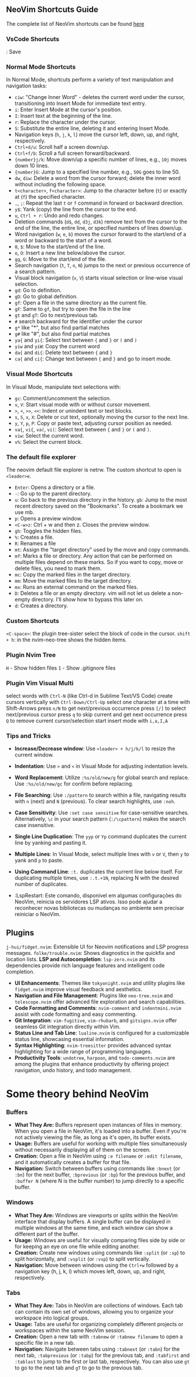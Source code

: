 ## NeoVim Shortcuts Guide

The complete list of NeoVim shortcuts can be found [here](https://neovim.io/doc/user/quickref.html)

### VsCode Shortcuts

<C-s> : Save

### Normal Mode Shortcuts

In Normal Mode, shortcuts perform a variety of text manipulation and navigation tasks:

- `ciw`: "Change Inner Word" - deletes the current word under the cursor, transitioning into Insert Mode for immediate text entry.
- `i`: Enter Insert Mode at the cursor's position.
- `I`: Insert text at the beginning of the line.
- `r`: Replace the character under the cursor.
- `S`: Substitute the entire line, deleting it and entering Insert Mode.
- Navigation keys (`h`, `j`, `k`, `l`) move the cursor left, down, up, and right, respectively.
- `Ctrl+d/u`: Scroll half a screen down/up.
- `Ctrl+f/b`: Scroll a full screen forward/backward.
- `{number}j/k`: Move down/up a specific number of lines, e.g., `10j` moves down 10 lines.
- `{number}G`: Jump to a specified line number, e.g., `50G` goes to line 50.
- `dw`, `diw`: Delete a word from the cursor forward; delete the inner word without including the following space.
- `t<character>`, `f<character>`: Jump to the character before (`t`) or exactly at (`f`) the specified character.
- `,`, `;`: Repeat the last `t` or `f` command in forward or backward direction.
- `y$`: Yank (copy) the line from the cursor to the end.
- `u`, `Ctrl + r`: Undo and redo changes.
- Deletion commands (`d$`, `dd`, `d3j`, `d3k`) remove text from the cursor to the end of the line, the entire line, or specified numbers of lines down/up.
- Word navigation (`w`, `e`, `b`) moves the cursor forward to the start/end of a word or backward to the start of a word.
- `0`, `$`: Move to the start/end of the line.
- `o`, `O`: Insert a new line below/above the cursor.
- `gg`, `G`: Move to the start/end of the file.
- Search navigation (`t`, `T`, `n`, `N`) jumps to the next or previous occurrence of a search pattern.
- Visual block navigation (`v`, `V`) starts visual selection or line-wise visual selection.
- `gd`: Go to definition.
- `gD`: Go to global definition.
- `gf`: Open a file in the same directory as the current file.
- `gF`: Same to `gf`, but try to open the file in the line
- `gt` and `gT`: Go to next/previous tab.
- `#` search backward for the identifier under the cursor
- `g*` like "\*", but also find partial matches
- `g#` like "#", but also find partial matches
- `ya{` and `yi{`: Select text between `{` and `}` or `(` and `)`
- `yiw` and `yiW`: Copy the current word
- `da{` and `di{`: Delete text between `{` and `}`
- `ca{` and `ci{`: Change text between `{` and `}` and go to insert mode.

### Visual Mode Shortcuts

In Visual Mode, manipulate text selections with:

- `gc`: Comment/uncomment the selection.
- `v`, `V`: Start visual mode with or without cursor movement.
- `>`, `<`, `>>`, `<<`: Indent or unindent text or text blocks.
- `s`, `S`, `x`, `X`: Delete or cut text, optionally moving the cursor to the next line.
- `y`, `Y`, `p`, `P`: Copy or paste text, adjusting cursor position as needed.
- `va{`, `vi{`, `va(`, `vi(`: Select text between `{` and `}` or `(` and `)`.
- `viw`: Select the current word.
- `v%`: Select the current block.

### The default file explorer

The neovim default file explorer is netrw. The custom shortcut to open is `<leader>e`.

- `Enter`: Opens a directory or a file.
- `-`: Go up to the parent directory.
- `u`: Go back to the previous directory in the history.
  `gb`: Jump to the most recent directory saved on the "Bookmarks". To create a bookmark we use mb.
- `p`: Opens a preview window.
- `<C-w>z`: Ctrl + w and then z. Closes the preview window.
- `gh`: Toggles the hidden files.
- `%`: Creates a file.
- `R`: Renames a file
- `mt`: Assign the "target directory" used by the move and copy commands.
- `mf`: Marks a file or directory. Any action that can be performed on multiple files depend on these marks. So if you want to copy, move or delete files, you need to mark them.
- `mc`: Copy the marked files in the target directory.
- `mm`: Move the marked files to the target directory.
- `mx`: Runs an external command on the marked files.
- `D`: Deletes a file or an empty directory. vim will not let us delete a non-empty directory. I'll show how to bypass this later on.
- `d`: Creates a directory.

### Custom Shortcuts

`<C-space>`: the plugin tree-sister select the block of code in the cursor.
`shift + h`: in the nvim-neo-tree shows the hidden items.

### Plugin Nvim Tree

`H` - Show hidden files
`I` - Show .gitignore files

### Plugin Vim Visual Multi

select words with `Ctrl-N` (like Ctrl-d in Sublime Text/VS Code)
create cursors vertically with `Ctrl-Down/Ctrl-Up`
select one character at a time with Shift-Arrows
press `n/N` to get next/previous occurrence
press `[/]` to select next/previous cursor
press `q` to skip current and get next occurrence
press `Q` to remove current cursor/selection
start insert mode with `i,a,I,A`

### Tips and Tricks

- **Increase/Decrease window**: Use `<leader> + h/j/k/l` to resize the current window.

- **Indentation**: Use `>` and `<` in Visual Mode for adjusting indentation levels.

- **Word Replacement**: Utilize `:%s/old/new/g` for global search and replace. Use `:%s/old/new/gc` for confirm before replacing.

- **File Searching**: Use `:/pattern` to search within a file, navigating results with `n` (next) and `N` (previous). To clear search highlights, use `:noh`.

- **Case Sensitivity**: Use `:set case sensitive` for case-sensitive searches. Alternatively, `\c` in your search pattern (`:/\cpattern`) makes the search case insensitive.

- **Single Line Duplication**: The `yyp` or `Yp` command duplicates the current line by yanking and pasting it.

- **Multiple Lines**: In Visual Mode, select multiple lines with `v` or `V`, then `y` to yank and `p` to paste.

- **Using Command Line**: `:t.` duplicates the current line below itself. For duplicating multiple times, use `:.t.+1N`, replacing N with the desired number of duplicates.

- :LspRestart: Este comando, disponível em algumas configurações do NeoVim, reinicia os servidores LSP ativos. Isso pode ajudar a reconhecer novas bibliotecas ou mudanças no ambiente sem precisar reiniciar o NeoVim.

## Plugins

`j-hui/fidget.nvim`: Extensible UI for Neovim notifications and LSP progress messages.
`folke/trouble.nvim`: Shows diagnostics in the quickfix and location lists.
**LSP and Autocompletion**: `lsp-zero.nvim` and its dependencies provide rich language features and intelligent code completion.

- **UI Enhancements**: Themes like `tokyonight.nvim` and utility plugins like `fidget.nvim` improve visual feedback and aesthetics.
- **Navigation and File Management**: Plugins like `neo-tree.nvim` and `telescope.nvim` offer advanced file exploration and search capabilities.
- **Code Formatting and Comments**: `nvim-comment` and `indentmini.nvim` assist with code formatting and easy commenting.
- **Git Integration**: `vim-fugitive`, `vim-rhubarb`, and `gitsigns.nvim` offer seamless Git integration directly within Vim.
- **Status Line and Tab Line**: `lualine.nvim` is configured for a customizable status line, showcasing essential information.
- **Syntax Highlighting**: `nvim-treesitter` provides advanced syntax highlighting for a wide range of programming languages.
- **Productivity Tools**: `undotree`, `harpoon`, and `todo-comments.nvim` are among the plugins that enhance productivity by offering project navigation, undo history, and todo management.

# Some theory behind NeoVim

### Buffers

- **What They Are:** Buffers represent open instances of files in memory. When you open a file in NeoVim, it's loaded into a buffer. Even if you're not actively viewing the file, as long as it's open, its buffer exists.
- **Usage:** Buffers are useful for working with multiple files simultaneously without necessarily displaying all of them on the screen.
- **Creation:** Open a file in NeoVim using `:e filename` or `:edit filename`, and it automatically creates a buffer for that file.
- **Navigation:** Switch between buffers using commands like `:bnext` (or `:bn`) for the next buffer, `:bprevious` (or `:bp`) for the previous buffer, and `:buffer N` (where N is the buffer number) to jump directly to a specific buffer.

### Windows

- **What They Are:** Windows are viewports or splits within the NeoVim interface that display buffers. A single buffer can be displayed in multiple windows at the same time, and each window can show a different part of the buffer.
- **Usage:** Windows are useful for visually comparing files side by side or for keeping an eye on one file while editing another.
- **Creation:** Create new windows using commands like `:split` (or `:sp`) to split horizontally, and `:vsplit` (or `:vsp`) to split vertically.
- **Navigation:** Move between windows using the `Ctrl+w` followed by a navigation key (h, j, k, l) which moves left, down, up, and right, respectively.

### Tabs

- **What They Are:** Tabs in NeoVim are collections of windows. Each tab can contain its own set of windows, allowing you to organize your workspace into logical groups.
- **Usage:** Tabs are useful for organizing completely different projects or workspaces within the same NeoVim session.
- **Creation:** Open a new tab with `:tabnew` or `:tabnew filename` to open a specific file in a new tab.
- **Navigation:** Navigate between tabs using `:tabnext` (or `:tabn`) for the next tab, `:tabprevious` (or `:tabp`) for the previous tab, and `:tabfirst` and `:tablast` to jump to the first or last tab, respectively. You can also use `gt` to go to the next tab and `gT` to go to the previous tab.
